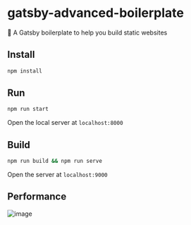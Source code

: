 # gatsby-advanced-boilerplate

🚀 A Gatsby boilerplate to help you build static websites

## Install

```bash
npm install
```

## Run

```bash
npm run start
```

Open the local server at `localhost:8000`

## Build

```bash
npm run build && npm run serve
```

Open the server at `localhost:9000`

## Performance

![image](https://user-images.githubusercontent.com/12679778/99896552-56412000-2c70-11eb-9207-2aeb461791be.png)
